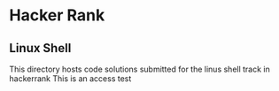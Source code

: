 # Hacker Rank
## Linux Shell
This directory hosts code solutions submitted
for the linus shell track in hackerrank
This is an access test
